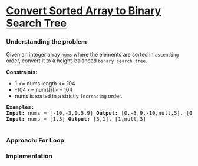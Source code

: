 # [ Convert Sorted Array to Binary Search Tree](https://leetcode.com/problems/convert-sorted-array-to-binary-search-tree/)

### Understanding the problem

Given an integer array `nums` where the elements are sorted in `ascending` order, convert it to a 
height-balanced `binary search tree`.

<b>Constraints:</b>

- 1 <= nums.length <= 104
- -104 <= nums[i] <= 104
- nums is sorted in a strictly `increasing` order.

<pre>
<b>Examples:</b>
<b>Input:</b> nums = [-10,-3,0,5,9] <b>Output:</b> [0,-3,9,-10,null,5], [0,-10,5,null,-3,null,9]
<b>Input:</b> nums = [1,3] <b>Output:</b> [3,1], [1,null,3]
</pre>

#
### Approach: For Loop 


### Implementation
```js

```
